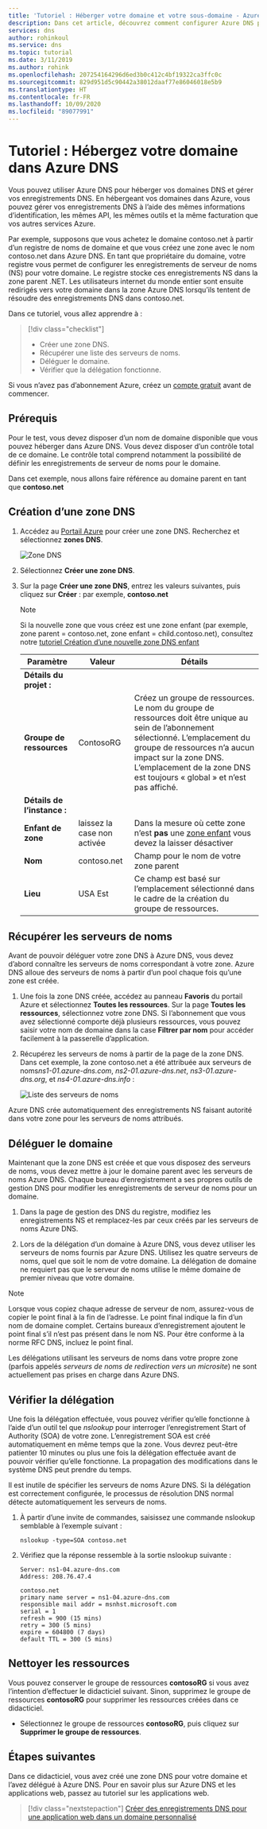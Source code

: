 ```yaml
---
title: 'Tutoriel : Héberger votre domaine et votre sous-domaine - Azure DNS'
description: Dans cet article, découvrez comment configurer Azure DNS pour héberger vos zones DNS.
services: dns
author: rohinkoul
ms.service: dns
ms.topic: tutorial
ms.date: 3/11/2019
ms.author: rohink
ms.openlocfilehash: 207254164296d6ed3b0c412c4bf19322ca3ffc0c
ms.sourcegitcommit: 829d951d5c90442a38012daaf77e86046018e5b9
ms.translationtype: HT
ms.contentlocale: fr-FR
ms.lasthandoff: 10/09/2020
ms.locfileid: "89077991"
---
```

# <a name="tutorial-host-your-domain-in-azure-dns"></a>Tutoriel : Hébergez votre domaine dans Azure DNS

Vous pouvez utiliser Azure DNS pour héberger vos domaines DNS et gérer vos enregistrements DNS. En hébergeant vos domaines dans Azure, vous pouvez gérer vos enregistrements DNS à l’aide des mêmes informations d’identification, les mêmes API, les mêmes outils et la même facturation que vos autres services Azure.

Par exemple, supposons que vous achetez le domaine contoso.net à partir d’un registre de noms de domaine et que vous créez une zone avec le nom contoso.net dans Azure DNS. En tant que propriétaire du domaine, votre registre vous permet de configurer les enregistrements de serveur de noms (NS) pour votre domaine. Le registre stocke ces enregistrements NS dans la zone parent .NET. Les utilisateurs internet du monde entier sont ensuite redirigés vers votre domaine dans la zone Azure DNS lorsqu’ils tentent de résoudre des enregistrements DNS dans contoso.net.


Dans ce tutoriel, vous allez apprendre à :

> [!div class="checklist"]
> * Créer une zone DNS.
> * Récupérer une liste des serveurs de noms.
> * Déléguer le domaine.
> * Vérifier que la délégation fonctionne.


Si vous n’avez pas d’abonnement Azure, créez un [compte gratuit](https://azure.microsoft.com/free/?WT.mc_id=A261C142F) avant de commencer.

## <a name="prerequisites"></a>Prérequis

Pour le test, vous devez disposer d’un nom de domaine disponible que vous pouvez héberger dans Azure DNS. Vous devez disposer d’un contrôle total de ce domaine. Le contrôle total comprend notamment la possibilité de définir les enregistrements de serveur de noms pour le domaine.

Dans cet exemple, nous allons faire référence au domaine parent en tant que **contoso.net**

## <a name="create-a-dns-zone"></a>Création d’une zone DNS

1. Accédez au [Portail Azure](https://portal.azure.com/) pour créer une zone DNS. Recherchez et sélectionnez **zones DNS**.

   ![Zone DNS](./media/dns-delegate-domain-azure-dns/openzone650.png)

1. Sélectionnez **Créer une zone DNS**.
1. Sur la page **Créer une zone DNS**, entrez les valeurs suivantes, puis cliquez sur **Créer** : par exemple, **contoso.net**
      > [!NOTE] 
      > Si la nouvelle zone que vous créez est une zone enfant (par exemple, zone parent = contoso.net, zone enfant = child.contoso.net), consultez notre [tutoriel Création d’une nouvelle zone DNS enfant](./tutorial-public-dns-zones-child.md)

    | **Paramètre** | **Valeur** | **Détails** |
    |--|--|--|
    | **Détails du projet :**  |  |  |
    | **Groupe de ressources**    | ContosoRG | Créez un groupe de ressources. Le nom du groupe de ressources doit être unique au sein de l’abonnement sélectionné. L’emplacement du groupe de ressources n’a aucun impact sur la zone DNS. L’emplacement de la zone DNS est toujours « global » et n’est pas affiché. |
    | **Détails de l’instance :** |  |  |
    | **Enfant de zone**        | laissez la case non activée | Dans la mesure où cette zone n’est **pas** une [zone enfant](./tutorial-public-dns-zones-child.md) vous devez la laisser désactiver |
    | **Nom**              | contoso.net | Champ pour le nom de votre zone parent      |
    | **Lieu**          | USA Est | Ce champ est basé sur l’emplacement sélectionné dans le cadre de la création du groupe de ressources.  |
    

## <a name="retrieve-name-servers"></a>Récupérer les serveurs de noms

Avant de pouvoir déléguer votre zone DNS à Azure DNS, vous devez d’abord connaître les serveurs de noms correspondant à votre zone. Azure DNS alloue des serveurs de noms à partir d’un pool chaque fois qu’une zone est créée.

1. Une fois la zone DNS créée, accédez au panneau **Favoris** du portail Azure et sélectionnez **Toutes les ressources**. Sur la page **Toutes les ressources**, sélectionnez votre zone DNS. Si l’abonnement que vous avez sélectionné comporte déjà plusieurs ressources, vous pouvez saisir votre nom de domaine dans la case **Filtrer par nom** pour accéder facilement à la passerelle d’application. 

1. Récupérez les serveurs de noms à partir de la page de la zone DNS. Dans cet exemple, la zone contoso.net a été attribuée aux serveurs de noms*ns1-01.azure-dns.com*, *ns2-01.azure-dns.net*, *ns3-01.azure-dns.org*, et *ns4-01.azure-dns.info* :

   ![Liste des serveurs de noms](./media/dns-delegate-domain-azure-dns/viewzonens500.png)

Azure DNS crée automatiquement des enregistrements NS faisant autorité dans votre zone pour les serveurs de noms attribués.

## <a name="delegate-the-domain"></a>Déléguer le domaine

Maintenant que la zone DNS est créée et que vous disposez des serveurs de noms, vous devez mettre à jour le domaine parent avec les serveurs de noms Azure DNS. Chaque bureau d’enregistrement a ses propres outils de gestion DNS pour modifier les enregistrements de serveur de noms pour un domaine. 

1. Dans la page de gestion des DNS du registre, modifiez les enregistrements NS et remplacez-les par ceux créés par les serveurs de noms Azure DNS.

1. Lors de la délégation d’un domaine à Azure DNS, vous devez utiliser les serveurs de noms fournis par Azure DNS. Utilisez les quatre serveurs de noms, quel que soit le nom de votre domaine. La délégation de domaine ne requiert pas que le serveur de noms utilise le même domaine de premier niveau que votre domaine.

> [!NOTE]
> Lorsque vous copiez chaque adresse de serveur de nom, assurez-vous de copier le point final à la fin de l’adresse. Le point final indique la fin d’un nom de domaine complet. Certains bureaux d’enregistrement ajoutent le point final s’il n’est pas présent dans le nom NS. Pour être conforme à la norme RFC DNS, incluez le point final.

Les délégations utilisant les serveurs de noms dans votre propre zone (parfois appelés *serveurs de noms de redirection vers un microsite*) ne sont actuellement pas prises en charge dans Azure DNS.

## <a name="verify-the-delegation"></a>Vérifier la délégation

Une fois la délégation effectuée, vous pouvez vérifier qu’elle fonctionne à l’aide d’un outil tel que *nslookup* pour interroger l’enregistrement Start of Authority (SOA) de votre zone. L’enregistrement SOA est créé automatiquement en même temps que la zone. Vous devrez peut-être patienter 10 minutes ou plus une fois la délégation effectuée avant de pouvoir vérifier qu’elle fonctionne. La propagation des modifications dans le système DNS peut prendre du temps.

Il est inutile de spécifier les serveurs de noms Azure DNS. Si la délégation est correctement configurée, le processus de résolution DNS normal détecte automatiquement les serveurs de noms.

1. À partir d’une invite de commandes, saisissez une commande nslookup semblable à l’exemple suivant :

   ```
   nslookup -type=SOA contoso.net
   ```

1. Vérifiez que la réponse ressemble à la sortie nslookup suivante :

   ```
   Server: ns1-04.azure-dns.com
   Address: 208.76.47.4

   contoso.net
   primary name server = ns1-04.azure-dns.com
   responsible mail addr = msnhst.microsoft.com
   serial = 1
   refresh = 900 (15 mins)
   retry = 300 (5 mins)
   expire = 604800 (7 days)
   default TTL = 300 (5 mins)
   ```

## <a name="clean-up-resources"></a>Nettoyer les ressources

Vous pouvez conserver le groupe de ressources **contosoRG** si vous avez l’intention d’effectuer le didacticiel suivant. Sinon, supprimez le groupe de ressources **contosoRG** pour supprimer les ressources créées dans ce didacticiel.

- Sélectionnez le groupe de ressources **contosoRG**, puis cliquez sur **Supprimer le groupe de ressources**. 

## <a name="next-steps"></a>Étapes suivantes

Dans ce didacticiel, vous avez créé une zone DNS pour votre domaine et l’avez délégué à Azure DNS. Pour en savoir plus sur Azure DNS et les applications web, passez au tutoriel sur les applications web.

> [!div class="nextstepaction"]
> [Créer des enregistrements DNS pour une application web dans un domaine personnalisé](./dns-web-sites-custom-domain.md)
